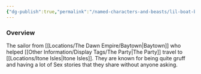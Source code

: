 ```yaml
---
{"dg-publish":true,"permalink":"/named-characters-and-beasts/lil-boat-boy/","tags":["NPC"],"noteIcon":"","created":"2025-01-09T23:13:51.021+00:00","updated":"2025-01-09T23:17:03.249+00:00"}
---
```



### Overview
The sailor from [[Locations/The Dawn Empire/Baytown\|Baytown]] who helped [[Other Information/Display Tags/The Party\|The Party]] travel to [[Locations/Itone Isles\|Itone Isles]]. They are known for being quite gruff and having a lot of Sex stories that they share without anyone asking. 
